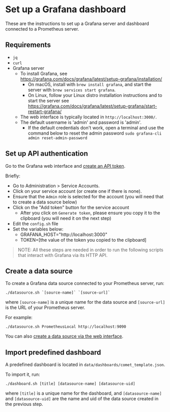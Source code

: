 # Set up a Grafana dashboard

These are the instructions to set up a Grafana server and dashboard connected to
a Prometheus server.

## Requirements

- `jq`
- `curl`
- Grafana server
    - To install Grafana, see https://grafana.com/docs/grafana/latest/setup-grafana/installation/
        - On macOS, install with `brew install grafana`, and start the server
          with `brew services start grafana`.
        - On Linux, follow your Linux distro installation instructions and to start the server
          see https://grafana.com/docs/grafana/latest/setup-grafana/start-restart-grafana/
    - The web interface is typically located in `http://localhost:3000/`.
    - The default username is 'admin' and password is 'admin'.
        - If the default credentials don't work, open a terminal and use the command below to reset
        the admin password
        `sudo grafana-cli admin reset-admin-password`

## Set up API authentication

Go to the Grafana web interface and [create an API token](https://grafana.com/docs/grafana/latest/administration/service-accounts/#to-add-a-token-to-a-service-account).

Briefly:
- Go to Administration > Service Accounts.
- Click on your service account (or create one if there is none).
- Ensure that the `Admin` role is selected for the account (you will need that to create a data source below)
- Click on the "Add token" button for the service account
    - After you click on `Generate token`, please ensure you copy it to the clipboard (you will need it on the next step)
- Edit the `config.sh` file
- Set the variables below:
    - GRAFANA_HOST="http://localhost:3000"
    - TOKEN=[the value of the token you copied to the clipboard]

>NOTE: All these steps are needed in order to run the following scripts that interact with Grafana via its HTTP API.

## Create a data source

To create a Grafana data source connected to your Prometheus server, run:

    ./datasource.sh `[source-name]` `[source-url]`

where `[source-name]` is a unique name for the data source and `[source-url]` is
the URL of your Prometheus server.

For example:

    ./datasource.sh PrometheusLocal http://localhost:9090

You can also [create a data source via the web interface](https://grafana.com/docs/grafana/latest/administration/data-source-management/).

## Import predefined dashboard

A predefined dashboard is located in `data/dashboards/comet_template.json`.

To import it, run:

    ./dashboard.sh [title] [datasource-name] [datasource-uid]

where `[title]` is a unique name for the dashboard, and `[datasource-name]` and
`[datasource-uid]` are the name and uid of the data source created in the
previous step.

